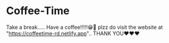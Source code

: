 # Coffee-Time
Take a break..... Have a coffee!!!!!😁🤣 
plzz do visit the website at "https://coffeetime-rd.netlify.app"..
THANK YOU❤❤❤
